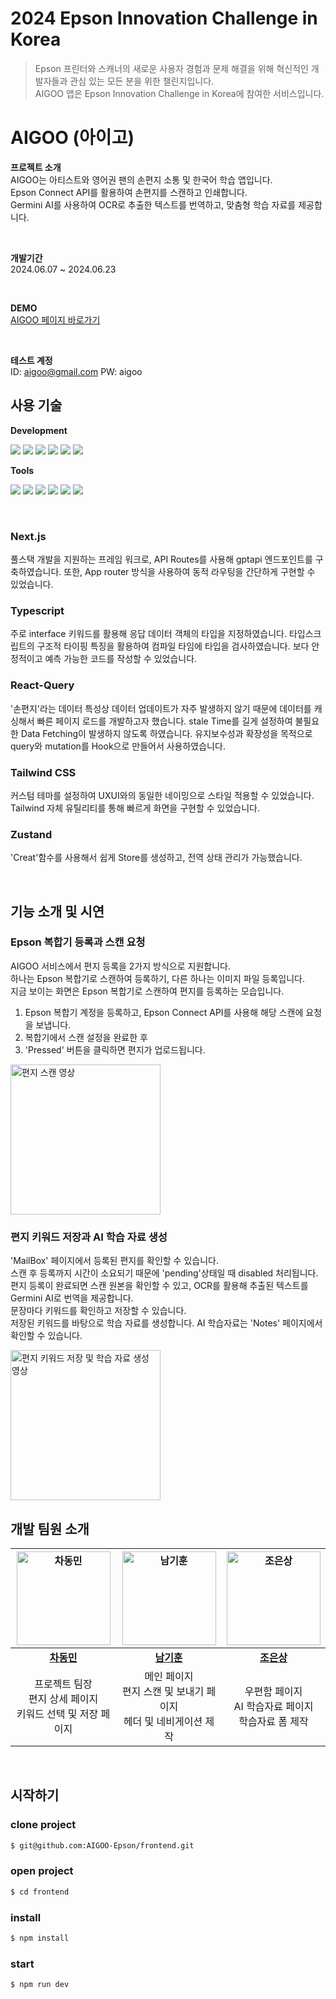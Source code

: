 # 2024 Epson Innovation Challenge in Korea
>Epson 프린터와 스캐너의 새로운 사용자 경험과 문제 해결을 위해 혁신적인 개발자들과 관심 있는 모든 분을 위한 챌린지입니다. <br/>
>AIGOO 앱은 Epson Innovation Challenge in Korea에 참여한 서비스입니다.

# AIGOO (아이고)

**프로젝트 소개** <br/>
 AIGOO는 아티스트와 영어권 팬의 손편지 소통 및 한국어 학습 앱입니다. <br/>Epson Connect API를 활용하여 손편지를 스캔하고 인쇄합니다. <br/> Germini AI를 사용하여 OCR로 추출한 텍스트를 번역하고, 맞춤형 학습 자료를 제공합니다. <br/>
 
<br/>

**개발기간** <br/>
2024.06.07 ~ 2024.06.23 <br/>

<br/>

**DEMO** <br/>
[AIGOO 페이지 바로가기](https://www.aigoo.online/) <br/>

<br/>

**테스트 계정** <br/>
ID: aigoo@gmail.com PW: aigoo <br/>



## 사용 기술

**Development**

<p>
<img src="https://img.shields.io/badge/NEXT.js-000000?style=flat-square&logo=nextdotjs&logoColor=white" />
<img src="https://img.shields.io/badge/Axios-5A29E4?style=flat-square&logo=Axios&logoColor=white" />
<img src="https://img.shields.io/badge/TypeScript-3178C6?style=flat-square&logo=TypeScript&logoColor=white" />
<img src="https://img.shields.io/badge/Zustand-43B02A?style=flat-square&logo=Zustand&logoColor=white" />
<img src="https://img.shields.io/badge/TailwindCss-06B6D4?style=flat-square&logo=TailwindCss&logoColor=white" />
<img src="https://img.shields.io/badge/React Query-FF4154?style=flat-square&logo=reactquery&logoColor=white" />
<br />
</p>

**Tools**

<p>
<img src="https://img.shields.io/badge/NPM-CB3837?style=flat-square&logo=npm&logoColor=white"/>
<img src="https://img.shields.io/badge/Vercel-000000?style=flat-square&logo=Vercel&logoColor=white" />
<img src="https://img.shields.io/badge/VSCode-007ACC?style=flat-square&logo=Visual Studio Code&logoColor=white"/>
<img src="https://img.shields.io/badge/Git-F05032?style=flat-square&logo=git&logoColor=white"/>
<img src="https://img.shields.io/badge/Discord-5865F2?style=flat-square&logo=discord&logoColor=white" />
<img src="https://img.shields.io/badge/Figma-F24E1E?style=flat-square&logo=figma&logoColor=white" />
</p>

<br/>

### Next.js
풀스택 개발을 지원하는 프레임 워크로, API Routes를 사용해 gptapi 엔드포인트를 구축하였습니다. 또한, App router 방식을 사용하여 동적 라우팅을 간단하게 구현할 수 있었습니다.

### Typescript
주로 interface 키워드를 활용해 응답 데이터 객체의 타입을 지정하였습니다. 타입스크립트의 구조적 타이핑 특징을 활용하여 컴파일 타임에 타입을 검사하였습니다. 보다 안정적이고 예측 가능한 코드를 작성할 수 있었습니다.

### React-Query
'손편지'라는 데이터 특성상 데이터 업데이트가 자주 발생하지 않기 때문에 데이터를 캐싱해서 빠른 페이지 로드를 개발하고자 했습니다.
stale Time를 길게 설정하여 불필요한 Data Fetching이 발생하지 않도록 하였습니다. 
유지보수성과 확장성을 목적으로 query와 mutation를 Hook으로 만들어서 사용하였습니다.

### Tailwind CSS
커스텀 테마를 설정하여 UXUI와의 동일한 네이밍으로 스타일 적용할 수 있었습니다.
Tailwind 자체 유틸리티를 통해 빠르게 화면을 구현할 수 있었습니다.

### Zustand
'Creat'함수를 사용해서 쉽게 Store를 생성하고, 전역 상태 관리가 가능했습니다.


<br/>

## 기능 소개 및 시연

### Epson 복합기 등록과 스캔 요청
AIGOO 서비스에서 편지 등록을 2가지 방식으로 지원합니다. <br/>
하나는 Epson 복합기로 스캔하여 등록하기, 다른 하나는 이미지 파일 등록입니다.<br/>
지금 보이는 화면은 Epson 복합기로 스캔하여 편지를 등록하는 모습입니다. <br/>
1. Epson 복합기 계정을 등록하고, Epson Connect API를 사용해 해당 스캔에 요청을 보냅니다.
2. 복합기에서 스캔 설정을 완료한 후
3. 'Pressed' 버튼을 클릭하면 편지가 업로드됩니다. 
<img src="https://github.com/AIGOO-Epson/frontend/assets/128155681/a5b1645e-6ed4-4635-859f-766c2d0722cf" alt="편지 스캔 영상" width="240">


<br/>

### 편지 키워드 저장과 AI 학습 자료 생성
'MailBox' 페이지에서 등록된 편지를 확인할 수 있습니다. <br/>
스캔 후 등록까지 시간이 소요되기 때문에 'pending'상태일 때 disabled 처리됩니다. <br/>
편지 등록이 완료되면 스캔 원본을 확인할 수 있고, OCR를 활용해 추출된 텍스트를 Germini AI로 번역을 제공합니다. <br/>
문장마다 키워드를 확인하고 저장할 수 있습니다. <br/>
저장된 키워드를 바탕으로 학습 자료를 생성합니다. AI 학습자료는 'Notes' 페이지에서 확인할 수 있습니다. <br/>


<img src="https://github.com/AIGOO-Epson/frontend/assets/128155681/9ec593ea-f0ee-42ae-95e2-d5c10929548c" alt="편지 키워드 저장 및 학습 자료 생성 영상" width="240">

<br/>

## 개발 팀원 소개

|<a href="https://github.com/cdm1263"><img src="https://avatars.githubusercontent.com/u/122417731?v=4" width=150px alt="차동민" />|<a href="https://github.com/BearHumanS"><img src="https://avatars.githubusercontent.com/u/115094069?v=4" width=150px alt="남기훈" />|<a href="https://github.com/ChoEun-Sang"><img src="https://avatars.githubusercontent.com/u/128155681?v=4" width=150px alt="조은상" />|
|:---------------------------------------------------------------------------------------------------------------------------------:|:---------------------------------------------------------------------------------------------------------------------------------:|:---------------------------------------------------------------------------------------------------------------------------------:|
|                                             **[차동민](https://github.com/cdm1263)**                                             |                                             **[남기훈](https://github.com/BearHumanS)**                                             |                                             **[조은상](https://github.com/ChoEun-Sang)**                                             |
|프로젝트 팀장 <br/> 편지 상세 페이지 <br/> 키워드 선택 및 저장 페이지| 메인 페이지 <br/> 편지 스캔 및 보내기 페이지 <br/> 헤더 및 네비게이션 제작| 우편함 페이지 <br/> AI 학습자료 페이지 <br/> 학습자료 폼 제작|
<br/>

## 시작하기

### clone project
```bash
$ git@github.com:AIGOO-Epson/frontend.git
```
### open project
```bash
$ cd frontend
```
### install
```bash
$ npm install
```
### start
```bash
$ npm run dev
```
<br />
